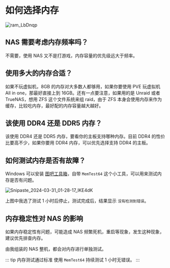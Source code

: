 # 如何选择内存

![ram_LbDnqp](https://img.slarker.me/blog/ram_LbDnqp.jpg)

## NAS 需要考虑内存频率吗？

不需要，使用 NAS 又不是打游戏，内存容量的优先级远大于频率。

## 使用多大的内存合适？

如果不玩虚拟机，8GB 的内存对大多数人都够用，如果你要使用 PVE 玩虚拟机 All in one，那最好直接上到 16GB。还有一点要注意，如果用的是 Unraid 或者 TrueNAS，想用 ZFS 这个文件系统来组 raid，由于 ZFS 本身会使用内存来作为缓存，比较吃内存，最好配的内存容量越大越好。

## 该使用 DDR4 还是 DDR5 内存？

该使用 DDR4 还是 DDR5 内存，要看你的主板支持哪种内存。目前 DDR4 的性价比要高不少，如果你要用 DDR4 内存，可以优先选择支持 DDR4 的主板。

## 如何测试内存是否有故障？

Windows 可以安装 [图吧工具箱](https://www.tbtool.cn/)，自带 `MemTest64` 这个小工具，可以用来测试内存是否有问题。

![Snipaste_2024-03-31_01-28-17_lKE4dK](https://img.slarker.me/blog/Snipaste_2024-03-31_01-28-17_lKE4dK.png)

上图中我选了测试 1 小时后停止，测试完成后，结果显示 `没有检测到错误`。

## 内存稳定性对 NAS 的影响

如果内存稳定性有问题，可能造成 NAS 频繁死机，重启等现象，发生这种现象，建议优先排查内存。

由我组装的 NAS 整机，都会对内存进行单独测试。

::: tip 内存测试通过标准
使用 `MemTest64` 持续测试 1 小时无错误。
:::